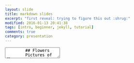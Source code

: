```yaml
---
layout: slide
title: markdown slides
excerpt: "first reveal: trying to figure this out :shrug:"
modified: 2016-01-13 20:41:38
tags: [intro, beginner, jekyll, tutorial]
comments: true
category: presentation
---
```

<section data-markdown>
	<textarea data-template>
		## Flowers
		Pictures of flowers I have taken & posted on [Flickr](https://flic.kr/s/aHsmKZFhzf)
	</textarea>
</section>

<section data-markdown>
<script type="text/template">
  - Did it work?! <!-- .element: class="fragment" data-fragment-index="2" -->
  - It worked! <!-- .element: class="fragment" data-fragment-index="1" -->
</script>
</section>
